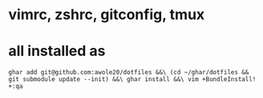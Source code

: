 # vimrc, zshrc, gitconfig, tmux

# all installed as
`ghar add git@github.com:awole20/dotfiles &&\
(cd ~/ghar/dotfiles && git submodule update --init) &&\
ghar install &&\
vim +BundleInstall! +:qa`
